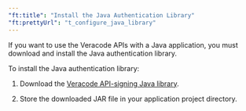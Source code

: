 ```yaml
---
"ft:title": "Install the Java Authentication Library"
"ft:prettyUrl": "t_configure_java_library"
---
```

If you want to use the Veracode APIs with a Java application, you must download and install the Java authentication library.

To install the Java authentication library:

1.  Download the [Veracode API-signing Java library](https://downloads.veracode.com/securityscan/hmac/java/security-apisigning-21.6.0-keysigningclient.jar).

2.  Store the downloaded JAR file in your application project directory.